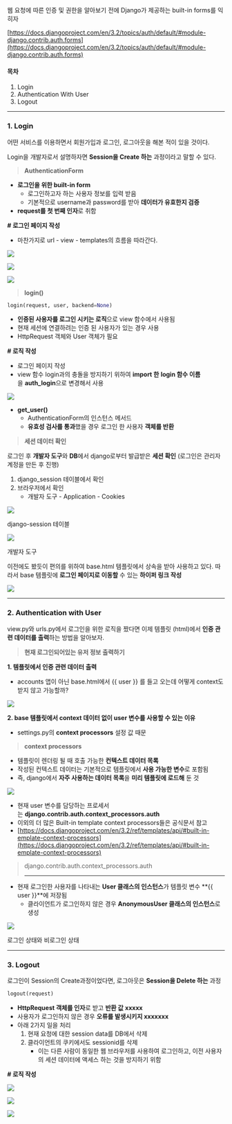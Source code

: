 웹 요청에 따른 인증 및 권한을 알아보기 전에 Django가 제공하는 built-in forms를 익히자

[https://docs.djangoproject.com/en/3.2/topics/auth/default/#module-django.contrib.auth.forms](https://docs.djangoproject.com/en/3.2/topics/auth/default/#module-django.contrib.auth.forms)



#### **목차**

1.  Login
2.  Authentication With User
3.  Logout

---

### **1. Login**

어떤 서비스를 이용하면서 회원가입과 로그인, 로그아웃을 해본 적이 있을 것이다.

Login을 개발자로서 설명하자면 **Session을 Create 하는** 과정이라고 말할 수 있다.

> **AuthenticationForm**

-   **로그인을 위한 built-in form**
    -   로그인하고자 하는 사용자 정보를 입력 받음
    -   기본적으로 username과 password를 받아 **데이터가 유효한지 검증**
-   **request를 첫 번째 인자**로 취함

**# 로그인 페이지 작성**

-   마찬가지로 url - view - templates의 흐름을 따라간다.

![](https://blog.kakaocdn.net/dn/bD6W5w/btrMkGB5pmi/t0FQf7ozf99BEHoUU88FnK/img.png)

![](https://blog.kakaocdn.net/dn/c3fCsv/btrMp2wRbqT/WUZPFWBvlqCeQzCU2PSUq1/img.png)

![](https://blog.kakaocdn.net/dn/Y610o/btrMoSBeJUk/ljDp18bT7NJ4sfD37Am1Xk/img.png)

> **login()**

```PYTHON
login(request, user, backend=None)
```

-   **인증된 사용자를 로그인 시키는 로직**으로 view 함수에서 사용됨
-   현재 세션에 연결하려는 인증 된 사용자가 있는 경우 사용
-   HttpRequest 객체와 User 객체가 필요

**# 로직 작성**

-   로그인 페이지 작성
-   view 함수 login과의 충돌을 방지하기 위하여 **import 한** **login 함수 이름**을 **auth_login**으로 변경해서 사용

![](https://blog.kakaocdn.net/dn/bH6ZvY/btrMkuhiTJg/85dN6pvEAquMetYJVJbWM0/img.png)

-   **get_user()**  
    -   AuthenticationForm의 인스턴스 메서드
    -   **유효성 검사를 통과**했을 경우 로그인 한 사용자 **객체를 반환**

> **세션 데이터 확인**

로그인 후 **개발자 도구**와 **DB**에서 django로부터 발급받은 **세션 확인** (로그인은 관리자 계정을 만든 후 진행)

1.  django_session 테이블에서 확인
2.  브라우저에서 확인
    -   개발자 도구 - Application - Cookies

![](https://blog.kakaocdn.net/dn/VT9Vi/btrMllc5tVV/yUKcu0YAXnyt1ne32xdYXK/img.png)

django-session 테이블

![](https://blog.kakaocdn.net/dn/bXgvN7/btrMlU0DAWr/Lm8bFNMa685ZSOF5CWwbDk/img.png)

개발자 도구

이전에도 봤듯이 편의를 위하여 base.html 템플릿에서 상속을 받아 사용하고 있다. 따라서 base 템플릿에 **로그인 페이지로 이동할** 수 있는 **하이퍼 링크 작성**

![](https://blog.kakaocdn.net/dn/cj5hWI/btrMqs993kR/kQm1hzMNN5NrdP0jXzloa1/img.png)

---

### **2. Authentication with User**

view.py와 urls.py에서 로그인을 위한 로직을 짰다면 이제 템플릿 (html)에서 **인증 관련 데이터를 출력**하는 방법을 알아보자.

> **현재 로그인되어있는 유저 정보 출력하기**

**1. 템플릿에서 인증 관련 데이터 출력**

-   accounts 앱이 아닌 base.html에서 {{ user }} 를 들고 오는데 어떻게 context도 받지 않고 가능할까?

![](https://blog.kakaocdn.net/dn/HZjKK/btrMtG7VJAg/7TkGj2AKfabUxXngsXQF9k/img.png)

**2. base 템플릿에서 context 데이터 없이 user 변수를 사용할 수 있는 이유**

-   settings.py의 **context processors** 설정 값 때문

> **context processors**

-   템플릿이 렌더링 될 때 호출 가능한 **컨텍스트 데이터 목록**
-   작성된 컨텍스트 데이터는 기본적으로 템플릿에서 **사용 가능한 변수**로 포함됨
-   즉, django에서 **자주 사용하는 데이터 목록**을 **미리 템플릿에 로드해** 둔 것

![](https://blog.kakaocdn.net/dn/AV9eo/btrMrS1Oqe2/w9d8rhKcdO1JO3G2fp4AGk/img.png)

-   현재 user 변수를 담당하는 프로세서는 **django.contrib.auth.context_processors.auth**
-   이외의 더 많은 Built-in template context processors들은 공식문서 참고
-   [https://docs.djangoproject.com/en/3.2/ref/templates/api/#built-in-emplate-context-processors](https://docs.djangoproject.com/en/3.2/ref/templates/api/#built-in-emplate-context-processors)


> django.contrib.auth.context_processors.auth  
> ****

-   현재 로그인한 사용자를 나타내는 **User 클래스의 인스턴스**가 템플릿 변수 **{{ user }}**에 저장됨
    -   클라이언트가 로그인하지 않은 경우 **AnonymousUser 클래스의 인스턴스**로 생성

![](https://blog.kakaocdn.net/dn/bSPFXo/btrMqsbe5G6/eh0vGGvFibrjlFslc3ZMs1/img.png)

로그인 상태와 비로그인 상태

---

### **3. Logout**

로그인이 Session의 Create과정이었다면, 로그아웃은 **Session을 Delete 하는** 과정

```PYTHON
logout(request)
```

-   **HttpRequest 객체를 인자**로 받고 **반환 값** **xxxxx**
-   사용자가 로그인하지 않은 경우 **오류를 발생시키지 xxxxxxx**
-   아래 2가지 일을 처리
    1.  현재 요청에 대한 session data를 DB에서 삭제
    2.  클라이언트의 쿠키에서도 sessionid를 삭제
        -   이는 다른 사람이 동일한 웹 브라우저를 사용하여 로그인하고, 이전 사용자의 세션 데이터에 액세스 하는 것을 방지하기 위함

**# 로직 작성**

![](https://blog.kakaocdn.net/dn/TZ2J2/btrMkgKp3LY/EBeosUk10ANzNHwDn3JEL0/img.png)

![](https://blog.kakaocdn.net/dn/A3VAo/btrMrxQWR2c/1TShFGGNIrWupyqjzjZCP1/img.png)

![](https://blog.kakaocdn.net/dn/bAG7U5/btrMkSWADe1/wKdRxBkUxdwdJHmd5KjEUK/img.png)